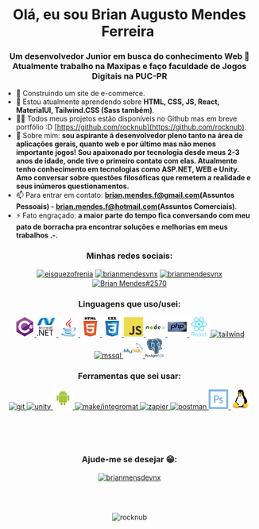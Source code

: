 <h1 align="center">
	Olá, eu sou Brian Augusto Mendes Ferreira
	<a
		href="https://github.com/rocknub/"
		style="pointer-events: none; cursor: default">
		<img
			src="https://readme-typing-svg.herokuapp.com?font=Montserrat&size=25&duration=2500&pause=99999999999999&color=971ECA&background=EEFF5E00&vCenter=true&multiline=true&width=435&lines=e+sejam+bem+vindos+ao+meu+git!+%5E-%5E"
			alt="" />
	</a>
</h1>

<h3 align="center">
	Um desenvolvedor Junior em busca do conhecimento Web 💜 <br />
	Atualmente trabalho na Maxipas e faço faculdade de Jogos Digitais na PUC-PR
</h3>

- 🔭 Construindo um site de e-commerce. 
- 🌱 Estou atualmente aprendendo sobre **HTML, CSS, JS, React, MaterialUI, Tailwind.CSS (Sass também)**. 
- 👨‍💻 Todos meus projetos estão disponíveis no Github mas em breve portfólio :D [https://github.com/rocknub](https://github.com/rocknub). 
- 💬 Sobre mim: **sou aspirante á desenvolvedor pleno tanto na área de aplicações gerais, quanto web e por último mas não menos importante jogos! Sou apaixonado por tecnologia desde meus 2-3 anos de idade, onde tive o primeiro contato com elas. Atualmente tenho conhecimento em tecnologias como ASP.NET, WEB e Unity. Amo conversar sobre questões filosóficas que remetem a realidade e seus inúmeros questionamentos.**
- 📫 Para entrar em contato: **brian.mendes.f@gmail.com(Assuntos Pessoais) - brian.mendes.f@hotmail.com(Assuntos Comerciais)**. 
- ⚡ Fato engraçado: **a maior parte do tempo fica conversando com meu pato de borracha pra encontrar soluções e melhorias em meus trabalhos .-.**

<h3 align="center">Minhas redes sociais:</h3>
<p align="center">
	<a href="https://twitter.com/planktondochaos" target="_blank"
		><img
			align="center"
			src="https://raw.githubusercontent.com/rahuldkjain/github-profile-readme-generator/master/src/images/icons/Social/twitter.svg"
			alt="eisquezofrenia"
			height="30"
			width="40"
	/></a>
	<a href="https://fb.com/brianmendesvnx" target="_blank"
		><img
			align="center"
			src="https://raw.githubusercontent.com/rahuldkjain/github-profile-readme-generator/master/src/images/icons/Social/facebook.svg"
			alt="brianmendesvnx"
			height="30"
			width="40"
	/></a>
	<a href="https://instagram.com/brianmendesvnx" target="_blank"
		><img
			align="center"
			src="https://raw.githubusercontent.com/rahuldkjain/github-profile-readme-generator/master/src/images/icons/Social/instagram.svg"
			alt="brianmendesvnx"
			height="30"
			width="40"
	/></a>
	<a href="https://discord.gg/Brian Mendes#2570" target="_blank"
		><img
			align="center"
			src="https://raw.githubusercontent.com/rahuldkjain/github-profile-readme-generator/master/src/images/icons/Social/discord.svg"
			alt="Brian Mendes#2570"
			height="30"
			width="40"
	/></a>
</p>

<h3 align="center">Linguagens que uso/usei:</h3>
<p align="center">
	<a href="https://www.w3schools.com/cs/" target="_blank" rel="noreferrer">
		<img
			src="https://raw.githubusercontent.com/devicons/devicon/master/icons/csharp/csharp-original.svg"
			alt="csharp"
			width="40"
			height="40" />
	</a>
	<a href="https://dotnet.microsoft.com/" target="_blank" rel="noreferrer">
		<img
			src="https://raw.githubusercontent.com/devicons/devicon/master/icons/dot-net/dot-net-original-wordmark.svg"
			alt="dotnet"
			width="40"
			height="40" />
	</a>
    	<a href="https://www.java.com" target="_blank" rel="noreferrer">
		<img
			src="https://raw.githubusercontent.com/devicons/devicon/master/icons/java/java-original.svg"
			alt="java"
			width="40"
			height="40" />
	</a>
	<a href="https://www.w3.org/html/" target="_blank" rel="noreferrer">
		<img
			src="https://raw.githubusercontent.com/devicons/devicon/master/icons/html5/html5-original-wordmark.svg"
			alt="html5"
			width="40"
			height="40" />
	</a>
	<a href="https://www.w3schools.com/css/" target="_blank" rel="noreferrer">
		<img
			src="https://raw.githubusercontent.com/devicons/devicon/master/icons/css3/css3-original-wordmark.svg"
			alt="css3"
			width="40"
			height="40" />
	</a>
	<a
		href="https://developer.mozilla.org/en-US/docs/Web/JavaScript"
		target="_blank"
		rel="noreferrer">
		<img
			src="https://raw.githubusercontent.com/devicons/devicon/master/icons/javascript/javascript-original.svg"
			alt="javascript"
			width="40"
			height="40" />
	</a>
    <a href="https://nodejs.org" target="_blank" rel="noreferrer">
		<img
			src="https://raw.githubusercontent.com/devicons/devicon/master/icons/nodejs/nodejs-original-wordmark.svg"
			alt="nodejs"
			width="40"
			height="40" />
	</a>
	<a href="https://www.php.net" target="_blank" rel="noreferrer">
		<img
			src="https://raw.githubusercontent.com/devicons/devicon/master/icons/php/php-original.svg"
			alt="php"
			width="40"
			height="40" />
	</a>
    <a href="https://reactjs.org/" target="_blank" rel="noreferrer">
		<img
			src="https://raw.githubusercontent.com/devicons/devicon/master/icons/react/react-original-wordmark.svg"
			alt="react"
			width="40"
			height="40" />
	</a>
	<a href="https://tailwindcss.com/" target="_blank" rel="noreferrer">
		<img
			src="https://www.vectorlogo.zone/logos/tailwindcss/tailwindcss-icon.svg"
			alt="tailwind"
			width="40"
			height="40" />
	</a>
	<a
		href="https://www.microsoft.com/en-us/sql-server"
		target="_blank"
		rel="noreferrer">
		<img
			src="https://www.svgrepo.com/show/303229/microsoft-sql-server-logo.svg"
			alt="mssql"
			width="40"
			height="40" />
	</a>
	<a href="https://www.mysql.com/" target="_blank" rel="noreferrer">
		<img
			src="https://raw.githubusercontent.com/devicons/devicon/master/icons/mysql/mysql-original-wordmark.svg"
			alt="mysql"
			width="40"
			height="40" />
	</a>
	<a href="https://www.postgresql.org" target="_blank" rel="noreferrer">
		<img
			src="https://raw.githubusercontent.com/devicons/devicon/master/icons/postgresql/postgresql-original-wordmark.svg"
			alt="postgresql"
			width="40"
			height="40" />
	</a>
</p>

<h3 align="center">Ferramentas que sei usar:</h3>
<p align="center">
	<a href="https://git-scm.com/" target="_blank" rel="noreferrer">
		<img
			src="https://www.vectorlogo.zone/logos/git-scm/git-scm-icon.svg"
			alt="git"
			width="40"
			height="40" />
	</a>
	<a href="https://unity.com/" target="_blank" rel="noreferrer">
		<img
			src="https://www.vectorlogo.zone/logos/unity3d/unity3d-icon.svg"
			alt="unity"
			width="40"
			height="40" />
	</a>
	<a href="https://developer.android.com" target="_blank" rel="noreferrer">
		<img
			src="https://raw.githubusercontent.com/devicons/devicon/master/icons/android/android-original-wordmark.svg"
			alt="android"
			width="40"
			height="40" />
	</a>
    <a href="https://make.com/en" target="_blank" rel="noreferrer">
		<img
		     src="https://cdn.make.com/img/make/make_app_white_logo.png"
		     alt="make/integromat"
		     width="40"
		     height"40" />
	</a>
    	<a href="https://zapier.com" target="_blank" rel="noreferrer">
		<img
			src="https://www.vectorlogo.zone/logos/zapier/zapier-icon.svg"
			alt="zapier"
			width="40"
			height="40" />
	</a>
    	<a href="https://postman.com" target="_blank" rel="noreferrer">
		<img
			src="https://www.vectorlogo.zone/logos/getpostman/getpostman-icon.svg"
			alt="postman"
			width="40"
			height="40" />
	</a>
    	<a href="https://www.photoshop.com/en" target="_blank" rel="noreferrer">
		<img
			src="https://raw.githubusercontent.com/devicons/devicon/master/icons/photoshop/photoshop-line.svg"
			alt="photoshop"
			width="40"
			height="40" />
	</a>
    	<a href="https://www.linux.org/" target="_blank" rel="noreferrer">
		<img
			src="https://raw.githubusercontent.com/devicons/devicon/master/icons/linux/linux-original.svg"
			alt="linux"
			width="40"
			height="40" />
	</a>
</p>

<br><br><br>

<h3 align="center">Ajude-me se desejar 😁:</h3>
<p align="center">
	<a href="https://www.buymeacoffee.com/brianmendesvnx" target="_blank" rel="noreferrer">
		<img
			align="center"
			src="https://cdn.buymeacoffee.com/buttons/v2/default-yellow.png"
			height="66"
			width="241"
			alt="brianmensdevnx "
	/></a>
</p>
<br /><br />

<p align="center">
	<img
		align="center"
		src="https://github-readme-stats.vercel.app/api/top-langs?username=rocknub&show_icons=true&theme=synthwave&title_color=c900cc&text_color=ffffff&bg_color=000000&locale=en&layout=compact"
		alt="rocknub" />
</p>

